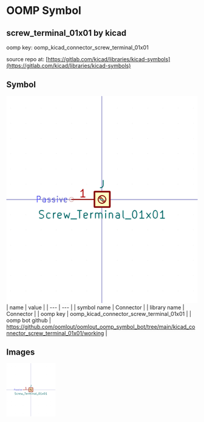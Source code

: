 # OOMP Symbol  
## screw_terminal_01x01  by kicad  
  
oomp key: oomp_kicad_connector_screw_terminal_01x01  
  
source repo at: [https://gitlab.com/kicad/libraries/kicad-symbols](https://gitlab.com/kicad/libraries/kicad-symbols)  
## Symbol  
  
[![working.png](working_600.png)](working.png)  
| name | value | 
| --- | --- | 
| symbol name | Connector | 
| library name | Connector | 
| oomp key | oomp_kicad_connector_screw_terminal_01x01 | 
| oomp bot github | https://github.com/oomlout/oomlout_oomp_symbol_bot/tree/main/kicad_connector_screw_terminal_01x01/working | 
## Images  
  
[![working.png](working_140.png)](working.png)  

